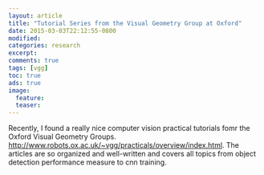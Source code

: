 ```yaml
---
layout: article
title: "Tutorial Series from the Visual Geometry Group at Oxford"
date: 2015-03-03T22:12:55-0800
modified:
categories: research
excerpt:
comments: true
tags: [vgg]
toc: true
ads: true
image:
  feature:
  teaser:
---
```


Recently, I found a really nice computer vision practical tutorials fomr the Oxford Visual Geometry Groups. <http://www.robots.ox.ac.uk/~vgg/practicals/overview/index.html>. The articles are so organized and well-written and covers all topics from object detection performance measure to cnn training.
